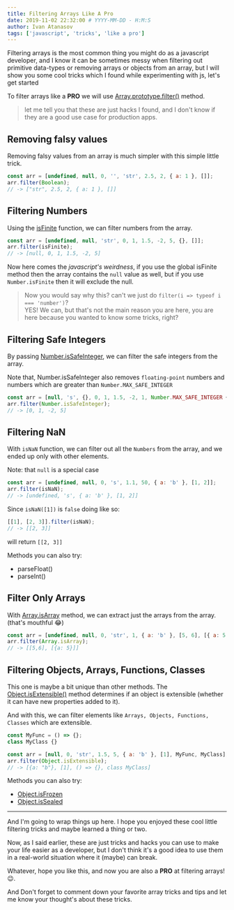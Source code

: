 ```yaml
---
title: Filtering Arrays Like A Pro
date: 2019-11-02 22:32:00 # YYYY-MM-DD - H:M:S
author: Ivan Atanasov
tags: ['javascript', 'tricks', 'like a pro']
---
```


Filtering arrays is the most common thing you might do as a javascript developer, and I know it can be sometimes messy
when filtering out primitive data-types or removing arrays or objects from an array, but I will show you some cool
tricks which I found while experimenting with js, let's get started


To filter arrays like a **PRO** we will use [Array.prototype.filter()](https://developer.mozilla.org/en-US/docs/Web/JavaScript/Reference/Global_Objects/Array/filter) method.

> let me tell you that these are just hacks I found, and I don't know if they are a good use case for production apps.

## Removing falsy values

Removing falsy values from an array is much simpler with this simple little trick.

```js
const arr = [undefined, null, 0, '', 'str', 2.5, 2, { a: 1 }, []];
arr.filter(Boolean);
// -> ["str", 2.5, 2, { a: 1 }, []]
```

## Filtering Numbers

Using the [isFinite](https://developer.mozilla.org/en-US/docs/Web/JavaScript/Reference/Global_Objects/Number/isFinite) function, we can filter numbers from the array.

```js
const arr = [undefined, null, 'str', 0, 1, 1.5, -2, 5, {}, []];
arr.filter(isFinite);
// -> [null, 0, 1, 1.5, -2, 5]
```

Now here comes the *javascript's weirdness*, if you use the global isFinite method then the array contains the `null` value as well, but if you use `Number.isFinite` then it will exclude the null.

> Now you would say why this? can't we just do `filter(i => typeof i === 'number')`?  
YES! We can, but that's not the main reason you are here, you are here because you wanted to know some tricks, right?

## Filtering Safe Integers

By passing [Number.isSafeInteger](https://developer.mozilla.org/en-US/docs/Web/JavaScript/Reference/Global_Objects/Number/isSafeInteger), we can filter the safe integers from the array.

Note that, Number.isSafeInteger also removes `floating-point` numbers and numbers which are greater than
`Number.MAX_SAFE_INTEGER`

```js
const arr = [null, 's', {}, 0, 1, 1.5, -2, 1, Number.MAX_SAFE_INTEGER + 1];
arr.filter(Number.isSafeInteger);
// -> [0, 1, -2, 5]
```

## Filtering NaN

With `isNaN` function, we can filter out all the `Numbers` from the array, and we ended up only with other elements.

Note:
that `null` is a special case

```js
const arr = [undefined, null, 0, 's', 1.1, 50, { a: 'b' }, [1, 2]];
arr.filter(isNaN);
// -> [undefined, 's', { a: 'b' }, [1, 2]]
```

Since `isNaN([1])` is `false` doing like so:

```js
[[1], [2, 3]].filter(isNaN);
// -> [[2, 3]]
```

will return `[[2, 3]]`


Methods you can also try:

- parseFloat()
- parseInt()

## Filter Only Arrays

With [Array.isArray](https://developer.mozilla.org/en-US/docs/Web/JavaScript/Reference/Global_Objects/Array/isArray) method, we can extract just the arrays from the array. (that's mouthful 😂)

```js
const arr = [undefined, null, 0, 'str', 1, { a: 'b' }, [5, 6], [{ a: 5 }]];
arr.filter(Array.isArray);
// -> [[5,6], [{a: 5}]]
```

## Filtering Objects, Arrays, Functions, Classes

This one is maybe a bit unique than other methods. The [Object.isExtensible()](https://developer.mozilla.org/en-US/docs/Web/JavaScript/Reference/Global_Objects/Object/isExtensible) method determines if an object is
extensible (whether it can have new properties added to it).

And with this, we can filter elements like `Arrays, Objects, Functions, Classes` which are extensible.

```js
const MyFunc = () => {};
class MyClass {}

const arr = [null, 0, 'str', 1.5, 5, { a: 'b' }, [1], MyFunc, MyClass];
arr.filter(Object.isExtensible);
// -> [{a: "b"}, [1], () => {}, class MyClass]
```

Methods you can also try:  
- [Object.isFrozen](https://developer.mozilla.org/en-US/docs/Web/JavaScript/Reference/Global_Objects/Object/isFrozen)
- [Object.isSealed](https://developer.mozilla.org/en-US/docs/Web/JavaScript/Reference/Global_Objects/Object/isSealed)

------

And I'm going to wrap things up here. I hope you enjoyed these cool little filtering tricks and maybe learned a thing or two.

Now, as I said earlier, these are just tricks and hacks you can use to make your life easier as a developer, but I don't think it's a good idea to use them in a real-world situation where it (maybe) can break.

Whatever, hope you like this, and now you are also a **PRO** at filtering arrays! 😉.  

And Don't forget to comment down your favorite array tricks and tips and let me know your thought's about these tricks.